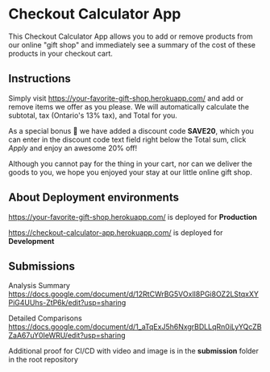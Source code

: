 # Checkout Calculator App

This Checkout Calculator App allows you to add or remove products from our online "gift shop" and immediately see a summary of the cost of these products in your checkout cart.

## Instructions

Simply visit <https://your-favorite-gift-shop.herokuapp.com/> and add or remove items we offer as you please. We will automatically calculate the subtotal, tax (Ontario's 13% tax), and Total for you.

As a special bonus 🤫 we have added a discount code **SAVE20**, which you can enter in the discount code text field right below the Total sum, click *Apply* and enjoy an awesome 20% off!

Although you cannot pay for the thing in your cart, nor can we deliver the goods to you, we hope you enjoyed your stay at our little online gift shop.

## About Deployment environments

<https://your-favorite-gift-shop.herokuapp.com/> is deployed for **Production**

<https://checkout-calculator-app.herokuapp.com/> is deployed for **Development**
## Submissions
Analysis Summary
https://docs.google.com/document/d/12RtCWrBG5VOxlI8PGi8OZ2LStqxXYPiG4UUhs-ZtP6k/edit?usp=sharing 

Detailed Comparisons
https://docs.google.com/document/d/1_aTqExJ5h6NxgrBDLLqRn0iLyYQcZBZaA67uY0IeWRU/edit?usp=sharing

Additional proof for CI/CD with video and image is in the **submission** folder in the root repository